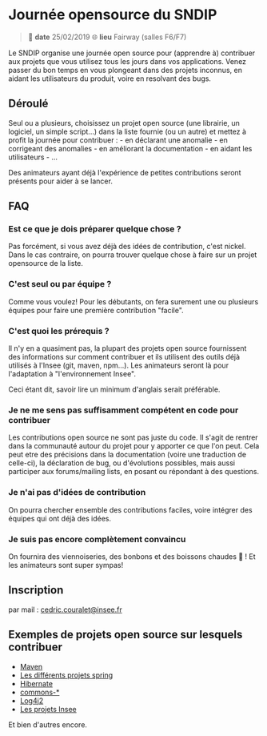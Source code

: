 # Journée opensource du SNDIP


> :calendar: **date** 25/02/2019
> :globe_with_meridians: **lieu** Fairway (salles F6/F7)

Le SNDIP organise une journée open source pour (apprendre à) contribuer aux projets que vous utilisez tous les jours dans vos applications.
Venez passer du bon temps en vous plongeant dans des projets inconnus, en aidant les utilisateurs du produit, voire en resolvant des bugs.

## Déroulé 

Seul ou a plusieurs, choisissez un projet open source (une librairie, un logiciel, un simple script...) dans la liste fournie (ou un autre) et mettez à profit la journée pour contribuer : 
    - en déclarant une anomalie
    - en corrigeant des anomalies
    - en améliorant la documentation
    - en aidant les utilisateurs
    - ...
    
Des animateurs ayant déjà l'expérience de petites contributions seront présents pour aider à se lancer.

## FAQ

### Est ce que je dois préparer quelque chose ?

Pas forcément, si vous avez déjà des idées de contribution, c'est nickel. Dans le cas contraire, on pourra trouver quelque chose à faire sur un projet opensource de la liste.

### C'est seul ou par équipe ?

Comme vous voulez! Pour les débutants, on fera surement une ou plusieurs équipes pour faire une première contribution "facile".

### C'est quoi les prérequis ?

Il n'y en a quasiment pas, la plupart des projets open source fournissent des informations sur comment contribuer et ils utilisent des outils déjà utilisés à l'Insee (git, maven, npm...). Les animateurs seront là pour l'adaptation à "l'environnement Insee".

Ceci étant dit, savoir lire un minimum d'anglais serait préférable.

### Je ne me sens pas suffisamment compétent en code pour contribuer

Les contributions open source ne sont pas juste du code. Il s'agit de rentrer dans la communauté autour du projet pour y apporter ce que l'on peut. Cela peut etre des précisions dans la documentation (voire une traduction de celle-ci), la déclaration de bug, ou d'évolutions possibles, mais aussi participer aux forums/mailing lists, en posant ou répondant à des questions.

### Je n'ai pas d'idées de contribution

On pourra chercher ensemble des contributions faciles, voire intégrer des équipes qui ont déjà des idées.

### Je suis pas encore complètement convaincu

On fournira des viennoiseries, des bonbons et des boissons chaudes 🥐 ! Et les animateurs sont super sympas! 

## Inscription

par mail : cedric.couralet@insee.fr

## Exemples de projets open source sur lesquels contribuer

* [Maven](http://maven.apache.org/guides/development/guide-helping.html)
* [Les différents projets spring](https://github.com/spring-projects/spring-framework/blob/master/CONTRIBUTING.md)
* [Hibernate](https://hibernate.org/community/#contribute)
* [commons-* ](https://commons.apache.org/volunteering.html)
* [Log4j2](https://logging.apache.org/log4j/2.x/guidelines.html)
* [Les projets Insee](https://github.com/inseefr) 

Et bien d'autres encore.




